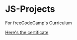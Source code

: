 # JS-Projects
For freeCodeCamp's Curriculum

[Here's the certificate](https://www.freecodecamp.org/certification/sunilskanda/javascript-algorithms-and-data-structures)
